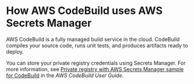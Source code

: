 # How AWS CodeBuild uses AWS Secrets Manager<a name="integrating-codebuild"></a>

AWS CodeBuild is a fully managed build service in the cloud\. CodeBuild compiles your source code, runs unit tests, and produces artifacts ready to deploy\. 

You can store your private registry credentials using Secrets Manager\. For more information, see [Private registry with AWS Secrets Manager sample for CodeBuild](https://docs.aws.amazon.com/codebuild/latest/userguide/sample-private-registry.html) in the *AWS CodeBuild User Guide*\.